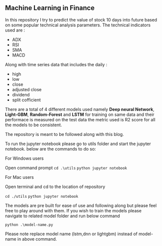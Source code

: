 ## Machine Learning in Finance

In this repository I try to predict the value of stock 10 days into future based on some popular technical analysis parameters.
The technical indicators used are :
  - ADX
  - RSI
  - SMA
  - MACD

Along with time series data that includes the daily :

  - high
  - low
  - close
  - adjusted close
  - dividend
  - split cofficient

There are a total of 4 different models used namely **Deep neural Network**, **Light-GBM**, **Random-Forest** and **LSTM** for training on same data and their performace is measured on the test data the metric used is R2 score for all the models to be consistent.

The repository is meant to be followed along with this blog.

To run the jupyter notebook please go to utils folder and start the jupyter notebook.
below are the commands to do so:

For Windows users

Open command prompt
`cd .\utils`
`python jupyter notebook`

For Mac users 

Open terminal and cd to the location of repository

`cd ./utils`
`python jupyter notebook`


The models are pre built for ease of use and following along but please feel free to play around with them.
If you wish to train the models please navigate to related model folder and run below command

`python .\model-name.py`

Please note replace model name (lstm,dnn or lightgbm) instead of model-name in above command.

